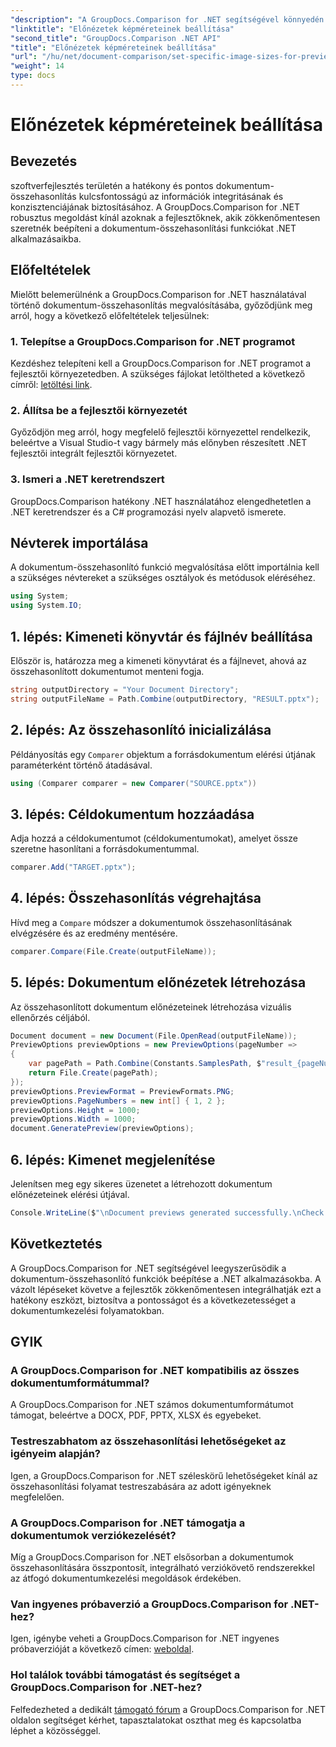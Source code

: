 ```yaml
---
"description": "A GroupDocs.Comparison for .NET segítségével könnyedén integrálhatja a dokumentum-összehasonlító funkciókat .NET alkalmazásaiba."
"linktitle": "Előnézetek képméreteinek beállítása"
"second_title": "GroupDocs.Comparison .NET API"
"title": "Előnézetek képméreteinek beállítása"
"url": "/hu/net/document-comparison/set-specific-image-sizes-for-previews/"
"weight": 14
type: docs
---
```

# Előnézetek képméreteinek beállítása

## Bevezetés
szoftverfejlesztés területén a hatékony és pontos dokumentum-összehasonlítás kulcsfontosságú az információk integritásának és konzisztenciájának biztosításához. A GroupDocs.Comparison for .NET robusztus megoldást kínál azoknak a fejlesztőknek, akik zökkenőmentesen szeretnék beépíteni a dokumentum-összehasonlítási funkciókat .NET alkalmazásaikba.
## Előfeltételek
Mielőtt belemerülnénk a GroupDocs.Comparison for .NET használatával történő dokumentum-összehasonlítás megvalósításába, győződjünk meg arról, hogy a következő előfeltételek teljesülnek:
### 1. Telepítse a GroupDocs.Comparison for .NET programot
Kezdéshez telepíteni kell a GroupDocs.Comparison for .NET programot a fejlesztői környezetedben. A szükséges fájlokat letöltheted a következő címről: [letöltési link](https://releases.groupdocs.com/comparison/net/).
### 2. Állítsa be a fejlesztői környezetét
Győződjön meg arról, hogy megfelelő fejlesztői környezettel rendelkezik, beleértve a Visual Studio-t vagy bármely más előnyben részesített .NET fejlesztői integrált fejlesztői környezetet.
### 3. Ismeri a .NET keretrendszert
GroupDocs.Comparison hatékony .NET használatához elengedhetetlen a .NET keretrendszer és a C# programozási nyelv alapvető ismerete.

## Névterek importálása
A dokumentum-összehasonlító funkció megvalósítása előtt importálnia kell a szükséges névtereket a szükséges osztályok és metódusok eléréséhez.
```csharp
using System;
using System.IO;
```
## 1. lépés: Kimeneti könyvtár és fájlnév beállítása
Először is, határozza meg a kimeneti könyvtárat és a fájlnevet, ahová az összehasonlított dokumentumot menteni fogja.
```csharp
string outputDirectory = "Your Document Directory";
string outputFileName = Path.Combine(outputDirectory, "RESULT.pptx");
```
## 2. lépés: Az összehasonlító inicializálása
Példányosítás egy `Comparer` objektum a forrásdokumentum elérési útjának paraméterként történő átadásával.
```csharp
using (Comparer comparer = new Comparer("SOURCE.pptx"))
```
## 3. lépés: Céldokumentum hozzáadása
Adja hozzá a céldokumentumot (céldokumentumokat), amelyet össze szeretne hasonlítani a forrásdokumentummal.
```csharp
comparer.Add("TARGET.pptx");
```
## 4. lépés: Összehasonlítás végrehajtása
Hívd meg a `Compare` módszer a dokumentumok összehasonlításának elvégzésére és az eredmény mentésére.
```csharp
comparer.Compare(File.Create(outputFileName));
```
## 5. lépés: Dokumentum előnézetek létrehozása
Az összehasonlított dokumentum előnézeteinek létrehozása vizuális ellenőrzés céljából.
```csharp
Document document = new Document(File.OpenRead(outputFileName));
PreviewOptions previewOptions = new PreviewOptions(pageNumber =>
{
    var pagePath = Path.Combine(Constants.SamplesPath, $"result_{pageNumber}.png");
    return File.Create(pagePath);
});
previewOptions.PreviewFormat = PreviewFormats.PNG;
previewOptions.PageNumbers = new int[] { 1, 2 };
previewOptions.Height = 1000;
previewOptions.Width = 1000;
document.GeneratePreview(previewOptions);
```
## 6. lépés: Kimenet megjelenítése
Jelenítsen meg egy sikeres üzenetet a létrehozott dokumentum előnézeteinek elérési útjával.
```csharp
Console.WriteLine($"\nDocument previews generated successfully.\nCheck output in {outputDirectory}.");
```

## Következtetés
A GroupDocs.Comparison for .NET segítségével leegyszerűsödik a dokumentum-összehasonlító funkciók beépítése a .NET alkalmazásokba. A vázolt lépéseket követve a fejlesztők zökkenőmentesen integrálhatják ezt a hatékony eszközt, biztosítva a pontosságot és a következetességet a dokumentumkezelési folyamatokban.
## GYIK
### A GroupDocs.Comparison for .NET kompatibilis az összes dokumentumformátummal?
A GroupDocs.Comparison for .NET számos dokumentumformátumot támogat, beleértve a DOCX, PDF, PPTX, XLSX és egyebeket.
### Testreszabhatom az összehasonlítási lehetőségeket az igényeim alapján?
Igen, a GroupDocs.Comparison for .NET széleskörű lehetőségeket kínál az összehasonlítási folyamat testreszabására az adott igényeknek megfelelően.
### A GroupDocs.Comparison for .NET támogatja a dokumentumok verziókezelését?
Míg a GroupDocs.Comparison for .NET elsősorban a dokumentumok összehasonlítására összpontosít, integrálható verziókövető rendszerekkel az átfogó dokumentumkezelési megoldások érdekében.
### Van ingyenes próbaverzió a GroupDocs.Comparison for .NET-hez?
Igen, igénybe veheti a GroupDocs.Comparison for .NET ingyenes próbaverzióját a következő címen: [weboldal](https://releases.groupdocs.com/).
### Hol találok további támogatást és segítséget a GroupDocs.Comparison for .NET-hez?
Felfedezheted a dedikált [támogató fórum](https://forum.groupdocs.com/c/comparison/12) a GroupDocs.Comparison for .NET oldalon segítséget kérhet, tapasztalatokat oszthat meg és kapcsolatba léphet a közösséggel.